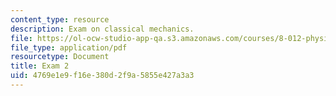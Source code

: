 ```yaml
---
content_type: resource
description: Exam on classical mechanics.
file: https://ol-ocw-studio-app-qa.s3.amazonaws.com/courses/8-012-physics-i-classical-mechanics-fall-2008/4769e1e9f16e380d2f9a5855e427a3a3_exam2.pdf
file_type: application/pdf
resourcetype: Document
title: Exam 2
uid: 4769e1e9-f16e-380d-2f9a-5855e427a3a3
---
```

